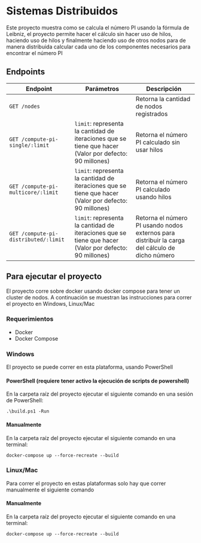 # Sistemas Distribuidos

Este proyecto muestra como se calcula el número PI usando la fórmula de Leibniz, el proyecto permite hacer el cálculo sin hacer uso de hilos, haciendo uso de hilos y finalmente haciendo uso de otros nodos para de manera distribuida calcular cada uno de los componentes necesarios para encontrar el número PI

## Endpoints
| Endpoint                           | Parámetros                                                                                            | Descripción                                                                                     |
|------------------------------------|-------------------------------------------------------------------------------------------------------|-------------------------------------------------------------------------------------------------|
| `GET /nodes`                         |                                                                                                       | Retorna la cantidad de nodos registrados                                                        |
| `GET /compute-pi-single/:limit`      | `limit`: representa la cantidad de iteraciones  que se tiene que hacer (Valor por defecto: 90 millones) | Retorna el número PI calculado sin usar hilos                                                   |
| `GET /compute-pi-multicore/:limit`   | `limit`: representa la cantidad de iteraciones que se tiene que hacer (Valor por defecto: 90 millones)  | Retorna el número PI calculado usando hilos                                                     |
| `GET /compute-pi-distributed/:limit` | `limit`: representa la cantidad de iteraciones que se tiene que hacer (Valor por defecto: 90 millones)  | Retorna el número PI usando nodos externos para distribuir la carga del cálculo de dicho número |

## Para ejecutar el proyecto
El proyecto corre sobre docker usando docker compose para tener un cluster de nodos. A continuación se muestran las instrucciones para correr el proyecto en Windows, Linux/Mac

### Requerimientos
- Docker
- Docker Compose

### Windows
El proyecto se puede correr en esta plataforma, usando PowerShell

#### PowerShell (requiere tener activo la ejecución de scripts de powershell)
En la carpeta raíz del proyecto ejecutar el siguiente comando en una sesión de PowerShell:
```
.\build.ps1 -Run
```

#### Manualmente
En la carpeta raíz del proyecto ejecutar el siguiente comando en una terminal:
```
docker-compose up --force-recreate --build
```

### Linux/Mac
Para correr el proyecto en estas plataformas solo hay que correr manualmente el siguiente comando

#### Manualmente
En la carpeta raíz del proyecto ejecutar el siguiente comando en una terminal:
```
docker-compose up --force-recreate --build
```